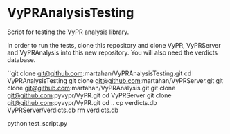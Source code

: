 # VyPRAnalysisTesting

Script for testing the VyPR analysis library.

In order to run the tests, clone this repository and clone VyPR, VyPRServer and VyPRAnalysis into this new repository. You will also need the verdicts database.

``git clone git@github.com:martahan/VyPRAnalysisTesting.git
cd VyPRAnalysisTesting
git clone git@github.com:martahan/VyPRServer.git
git clone git@github.com:martahan/VyPRAnalysis.git
git clone git@github.com:pyvypr/VyPR.git
cd VyPRServer
git clone git@github.com:pyvypr/VyPR.git
cd ..
cp verdicts.db VyPRServer/verdicts.db
rm verdicts.db

python test_script.py
